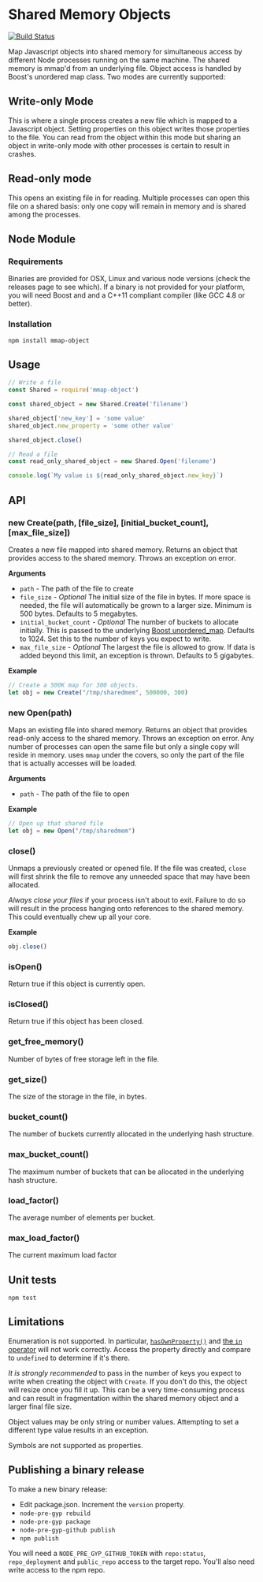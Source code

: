 # Shared Memory Objects

[![Build Status](https://travis-ci.org/allenluce/mmap-object.svg?branch=master)](https://travis-ci.org/allenluce/mmap-object)

Map Javascript objects into shared memory for simultaneous access by
different Node processes running on the same machine.  The shared
memory is mmap'd from an underlying file.  Object access is handled by
Boost's unordered map class.  Two modes are currently supported:

## Write-only Mode

This is where a single process creates a new file which is mapped to a
Javascript object.  Setting properties on this object writes those
properties to the file.  You can read from the object within this mode
but sharing an object in write-only mode with other processes is
certain to result in crashes.

## Read-only mode

This opens an existing file in for reading.  Multiple processes can
open this file on a shared basis: only one copy will remain in memory
and is shared among the processes.

## Node Module

### Requirements

Binaries are provided for OSX, Linux and various node versions (check
the releases page to see which). If a binary is not provided for your
platform, you will need Boost and and a C++11 compliant compiler (like
GCC 4.8 or better).

### Installation

    npm install mmap-object

## Usage

```javascript
// Write a file
const Shared = require('mmap-object')

const shared_object = new Shared.Create('filename')

shared_object['new_key'] = 'some value'
shared_object.new_property = 'some other value'

shared_object.close()

// Read a file
const read_only_shared_object = new Shared.Open('filename')

console.log(`My value is ${read_only_shared_object.new_key}`)

```

## API

### new Create(path, [file_size], [initial_bucket_count], [max_file_size])

Creates a new file mapped into shared memory.  Returns an object that
provides access to the shared memory.  Throws an exception on error.

__Arguments__

* `path` - The path of the file to create
* `file_size` - *Optional* The initial size of the file in bytes.  If
  more space is needed, the file will automatically be grown to a
  larger size.  Minimum is 500 bytes.  Defaults to 5 megabytes.
* `initial_bucket_count` - *Optional* The number of buckets to
  allocate initially.  This is passed to the underlying
  [Boost unordered_map](http://www.boost.org/doc/libs/1_38_0/doc/html/boost/unordered_map.html).
  Defaults to 1024. Set this to the number of keys you expect to write.
* `max_file_size` - *Optional* The largest the file is allowed to
  grow.  If data is added beyond this limit, an exception is thrown.
  Defaults to 5 gigabytes.

__Example__

```js
// Create a 500K map for 300 objects.
let obj = new Create("/tmp/sharedmem", 500000, 300)
```

### new Open(path)

Maps an existing file into shared memory.  Returns an object that
provides read-only access to the shared memory.  Throws an exception
on error.  Any number of processes can open the same file but only a
single copy will reside in memory.  uses `mmap` under the covers, so
only the part of the file that is actually accesses will be loaded.

__Arguments__

* `path` - The path of the file to open

__Example__

```js
// Open up that shared file
let obj = new Open("/tmp/sharedmem")
```

### close()

Unmaps a previously created or opened file.  If the file was created,
`close` will first shrink the file to remove any unneeded space that
may have been allocated.

_Always close your files_ if your process isn't about to exit.
Failure to do so will result in the process hanging onto references to
the shared memory. This could eventually chew up all your core.

__Example__

```js
obj.close()
```

### isOpen()

Return true if this object is currently open.

### isClosed()

Return true if this object has been closed.

### get_free_memory()

Number of bytes of free storage left in the file.

### get_size()

The size of the storage in the file, in bytes.

### bucket_count()

The number of buckets currently allocated in the underlying hash structure.

### max_bucket_count()

The maximum number of buckets that can be allocated in the underlying hash structure.

### load_factor()

The average number of elements per bucket.

### max_load_factor()

The current maximum load factor

## Unit tests

    npm test

## Limitations

Enumeration is not supported. In particular,
[`hasOwnProperty()`](https://developer.mozilla.org/en-US/docs/Web/JavaScript/Reference/Global_Objects/Object/hasOwnProperty)
and
[the `in` operator](https://developer.mozilla.org/en-US/docs/Web/JavaScript/Reference/Operators/in)
will not work correctly. Access the property directly and compare to
`undefined` to determine if it's there.

_It is strongly recommended_ to pass in the number of keys you expect
to write when creating the object with `Create`.  If you don't do
this, the object will resize once you fill it up. This can be a very
time-consuming process and can result in fragmentation within the
shared memory object and a larger final file size.

Object values may be only string or number values.  Attempting to set
a different type value results in an exception.

Symbols are not supported as properties.

## Publishing a binary release

To make a new binary release:

- Edit package.json.  Increment the `version` property.
- `node-pre-gyp rebuild`
- `node-pre-gyp package`
- `node-pre-gyp-github publish`
- `npm publish`

You will need a `NODE_PRE_GYP_GITHUB_TOKEN` with `repo:status`,
`repo_deployment` and `public_repo` access to the target repo. You'll
also need write access to the npm repo.
